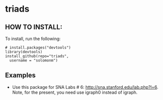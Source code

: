 triads
======

## HOW TO INSTALL:
To install, run the following:

    # install.packages("devtools")
    library(devtools)
    install_github(repo="triads",
      username = "solomonm")

## Examples
* Use this package for SNA Labs # 6: http://sna.stanford.edu/lab.php?l=6.  Note, for the present, you need use igraph0 instead of igraph. 

